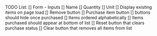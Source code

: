 TODO List:
    [] Form - Inputs
        [] Name
        [] Quantity
        [] Unit
    [] Display existing items on page load
    [] Remove button
    [] Purchase item button
    [] buttons should hide once purchased
    [] Items ordered alphabetically
    [] Items purchased should appear at bottom of list
    [] Reset button that clears purchase status
    [] Clear button that removes all items from list

    